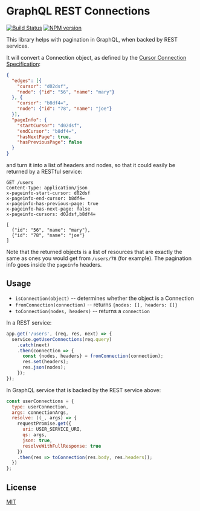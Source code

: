 # GraphQL REST Connections
[![Build Status](https://secure.travis-ci.org/dowjones/graphql-rest-connections.png)](http://travis-ci.org/dowjones/graphql-rest-connections) [![NPM version](https://badge.fury.io/js/graphql-rest-connections.svg)](http://badge.fury.io/js/graphql-rest-connections)

This library helps with pagination in GraphQL, when backed by REST services.

It will convert a Connection object, as defined by the
[Cursor Connection Specification](https://facebook.github.io/relay/graphql/connections.htm):

```json
{
  "edges": [{
    "cursor": "d02dsf",
    "node": {"id": "56", "name": "mary"}
  }, {
    "cursor": "b8df4=",
    "node": {"id": "78", "name": "joe"}
  }],
  "pageInfo": {
    "startCursor": "d02dsf",
    "endCursor": "b8df4=",
    "hasNextPage": true,
    "hasPreviousPage": false
  }
}
```

and turn it into a list of headers and nodes, so that
it could easily be returned by a RESTful service:

```
GET /users
Content-Type: application/json
x-pageinfo-start-cursor: d02dsf
x-pageinfo-end-cursor: b8df4=
x-pageinfo-has-previous-page: true
x-pageinfo-has-next-page: false
x-pageinfo-cursors: d02dsf,b8df4=

[
  {"id": "56", "name": "mary"},
  {"id": "78", "name": "joe"}
]
```

Note that the returned objects is a list of resources that are
exactly the same as ones you would get from `/users/78` (for example).
The pagination info goes inside the `pageinfo` headers.


## Usage

  - `isConnection(object)` -- determines whether the object is a Connection
  - `fromConnection(connection)` -- returns `{nodes: [], headers: []}`
  - `toConnection(nodes, headers)` -- returns a `connection`


In a REST service:

```js
app.get('/users', (req, res, next) => {
  service.getUserConnections(req.query)
    .catch(next)
    .then(connection => {
      const {nodes, headers} = fromConnection(connection);
      res.set(headers);
      res.json(nodes);
    });
});
```

In GraphQL service that is backed by the REST service above:

```js
const userConnections = {
  type: userConnection,
  args: connectionArgs,
  resolve: ((_, args) => {
    requestPromise.get({
      uri: USER_SERVICE_URI,
      qs: args,
      json: true,
      resolveWithFullResponse: true
    })
    .then(res => toConnection(res.body, res.headers));
  })
};
```


## License

[MIT](/LICENSE)

